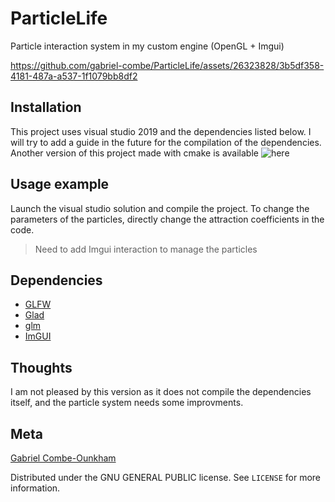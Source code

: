 # ParticleLife
Particle interaction system in my custom engine (OpenGL + Imgui)

https://github.com/gabriel-combe/ParticleLife/assets/26323828/3b5df358-4181-487a-a537-1f1079bb8df2


## Installation

This project uses visual studio 2019 and the dependencies listed below.
I will try to add a guide in the future for the compilation of the dependencies.
Another version of this project made with cmake is available ![here](https://github.com/gabriel-combe/ParticlesLife_cmake)

## Usage example

Launch the visual studio solution and compile the project.
To change the parameters of the particles, directly change the attraction coefficients in the code.

> Need to add Imgui interaction to manage the particles

## Dependencies
- [GLFW](https://github.com/glfw/glfw)
- [Glad](https://github.com/Dav1dde/glad)
- [glm](https://github.com/g-truc/glm)
- [ImGUI](https://github.com/ocornut/imgui/tree/docking)

## Thoughts

I am not pleased by this version as it does not compile the dependencies itself, and the particle system needs some improvments.

## Meta

[Gabriel Combe-Ounkham](https://github.com/gabriel-combe)

Distributed under the GNU GENERAL PUBLIC license. See ``LICENSE`` for more information.
